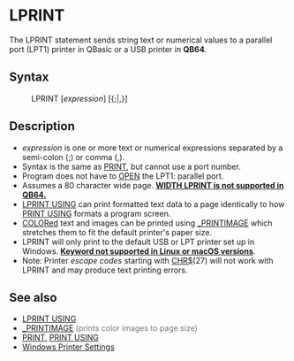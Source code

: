 <style>pre.codeide, pre.outputfixed, .outputcrt0 { background-color: #000 !important; color: #FFF !important; }</style><!DOCTYPE html>
<html class="client-nojs" dir="ltr" lang="en">
<head>
<title>LPRINT - QB64 Phoenix Edition Wiki</title>
</head>
<body class="mediawiki ltr sitedir-ltr mw-hide-empty-elt ns-0 ns-subject page-LPRINT rootpage-LPRINT skin-vector action-view skin-vector-legacy vector-feature-language-in-header-enabled vector-feature-language-in-main-page-header-disabled vector-feature-language-alert-in-sidebar-disabled vector-feature-sticky-header-disabled vector-feature-sticky-header-edit-disabled vector-feature-table-of-contents-disabled vector-feature-visual-enhancement-next-disabled">
<div class="mw-body" id="content" role="main">
<a id="top"></a>
<h1 class="firstHeading mw-first-heading" id="firstHeading"><span class="mw-page-title-main">LPRINT</span></h1>
<div class="vector-body" id="bodyContent">
<div class="mw-body-content mw-content-ltr" dir="ltr" id="mw-content-text" lang="en"><div class="mw-parser-output"><p>The <a class="mw-selflink selflink">LPRINT</a> statement sends string text or numerical values to a parallel port (LPT1) printer in QBasic or a USB printer in <b>QB64</b>.
</p>
<h2><span class="mw-headline" id="Syntax">Syntax</span></h2>
<dl><dd><a class="mw-selflink selflink">LPRINT</a> [<i>expression</i>] [{;|,}]</dd></dl>
<p>
</p>
<h2><span class="mw-headline" id="Description">Description</span></h2>
<ul><li><i>expression</i> is one or more text or numerical expressions separated by a semi-colon (;) or comma (,).</li>
<li>Syntax is the same as <a href="PRINT" title="PRINT">PRINT</a>, but cannot use a port number.</li>
<li>Program does not have to <a href="OPEN" title="OPEN">OPEN</a> the LPT1: parallel port.</li>
<li>Assumes a 80 character wide page. <b><a href="Keywords_currently_not_supported_by_QB64" title="Keywords currently not supported by QB64">WIDTH LPRINT is not supported in QB64.</a></b></li>
<li><a href="LPRINT_USING" title="LPRINT USING">LPRINT USING</a> can print formatted text data to a page identically to how <a href="PRINT_USING" title="PRINT USING">PRINT USING</a> formats a program screen.</li>
<li><a href="COLOR" title="COLOR">COLORed</a> text and images can be printed using <a href="PRINTIMAGE" title="PRINTIMAGE">_PRINTIMAGE</a> which stretches them to fit the default printer's paper size.</li>
<li>LPRINT will only print to the default USB or LPT printer set up in Windows. <b><a href="Keywords_currently_not_supported_by_QB64#Keywords_not_supported_in_Linux_or_macOS_versions" title="Keywords currently not supported by QB64">Keyword not supported in Linux or macOS versions</a></b>.</li>
<li>Note: Printer <i>escape codes</i> starting with <a href="CHR$" title="CHR$">CHR$</a>(27) will not work with LPRINT and may produce text printing errors.</li></ul>
<p>
</p>
<h2><span class="mw-headline" id="See_also">See also</span></h2>
<ul><li><a href="LPRINT_USING" title="LPRINT USING">LPRINT USING</a></li>
<li><a href="PRINTIMAGE" title="PRINTIMAGE">_PRINTIMAGE</a> <span style="color:#777777;">(prints color images to page size)</span></li>
<li><a href="PRINT" title="PRINT">PRINT</a>, <a href="PRINT_USING" title="PRINT USING">PRINT USING</a></li>
<li><a href="Windows_Printer_Settings" title="Windows Printer Settings">Windows Printer Settings</a></li></ul>
<p>
</p>
<!-- 
NewPP limit report
Cached time: 20240715061339
Cache expiry: 86400
Reduced expiry: false
Complications: [show‐toc]
CPU time usage: 0.018 seconds
Real time usage: 0.059 seconds
Preprocessor visited node count: 26/1000000
Post‐expand include size: 643/2097152 bytes
Template argument size: 54/2097152 bytes
Highest expansion depth: 3/100
Expensive parser function count: 0/100
Unstrip recursion depth: 0/20
Unstrip post‐expand size: 0/5000000 bytes
-->
<!--
Transclusion expansion time report (%,ms,calls,template)
100.00%   45.869      1 -total
 26.17%   12.002      1 Template:Text
 24.50%   11.240      2 Template:Parameter
 19.18%    8.797      1 Template:PageNavigation
 15.41%    7.070      1 Template:PageSeeAlso
  7.55%    3.465      1 Template:PageSyntax
  5.68%    2.607      1 Template:PageDescription
-->
<!-- Saved in parser cache with key qb64pnix_mw19894-mwmb_:pcache:idhash:507-0!canonical and timestamp 20240715061338 and revision id 7904.
 -->
</div>
</div>
</div>
</div>
</body>
</html>